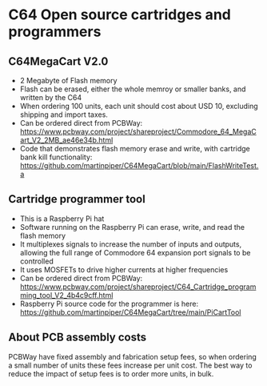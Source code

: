 # C64 Open source cartridges and programmers


## C64MegaCart V2.0

* 2 Megabyte of Flash memory
* Flash can be erased, either the whole memroy or smaller banks, and written by the C64
* When ordering 100 units, each unit should cost about USD 10, excluding shipping and import taxes.
* Can be ordered direct from PCBWay: https://www.pcbway.com/project/shareproject/Commodore_64_MegaCart_V2_2MB_ae46e34b.html
* Code that demonstrates flash memory erase and write, with cartridge bank kill functionality: https://github.com/martinpiper/C64MegaCart/blob/main/FlashWriteTest.a

## Cartridge programmer tool

* This is a Raspberry Pi hat
* Software running on the Raspberry Pi can erase, write, and read the flash memory
* It multiplexes signals to increase the number of inputs and outputs, allowing the full range of Commodore 64 expansion port signals to be controlled
* It uses MOSFETs to drive higher currents at higher frequencies
* Can be ordered direct from PCBWay: https://www.pcbway.com/project/shareproject/C64_Cartridge_programming_tool_V2_4b4c9cff.html
* Raspberry Pi source code for the programmer is here: https://github.com/martinpiper/C64MegaCart/tree/main/PiCartTool

## About PCB assembly costs

PCBWay have fixed assembly and fabrication setup fees, so when ordering a small number of units these fees increase per unit cost. The best way to reduce the impact of setup fees is to order more units, in bulk.
